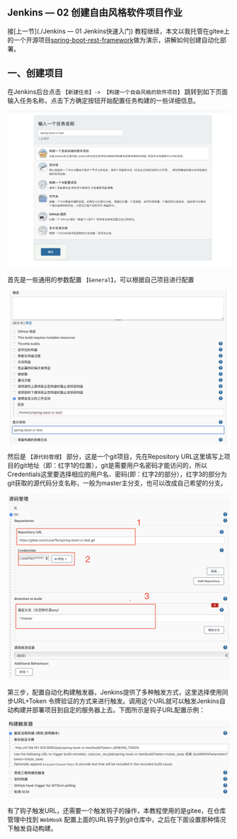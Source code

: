 ## Jenkins — 02 创建自由风格软件项目作业



接[上一节](./Jenkins — 01 Jenkins快速入门) 教程继续，本文以我托管在gitee上的一个开源项目[spring-boot-rest-framework](https://bitbucket.org/yangjunming/spring-boot-rest-framework)做为演示，讲解如何创建自动化部署。





## 一、创建项目

在Jenkins后台点击 `【新建任务】-> 【构建一个自由风格的软件项目】` 跳转到如下页面输入任务名称，点击下方确定按钮开始配置任务构建的一些详细信息。

![](img/%E6%88%AA%E5%B1%8F2021-08-25%20%E4%B8%8B%E5%8D%882.28.41.png)

首先是一些通用的参数配置 `【General】`，可以根据自己项目进行配置

![](img/%E6%88%AA%E5%B1%8F2021-08-25%20%E4%B8%8B%E5%8D%882.47.36.png)



然后是 `【源代码管理】` 部分，这是一个git项目，先在Repository URL这里填写上项目的git地址（即：红字1的位置），git是需要用户名密码才能访问的，所以Credentials这里要选择相应的用户名、密码(即：红字2的部分），红字3的部分为git获取的源代码分支名称，一般为master主分支，也可以改成自己希望的分支。

![](img/%E6%88%AA%E5%B1%8F2021-08-25%20%E4%B8%8B%E5%8D%883.16.15.png)



第三步，配置自动化构建触发器，Jenkins提供了多种触发方式，这里选择使用同步URL+Token 令牌验证的方式来进行触发。调用这个URL就可以触发Jenkins自动构建并部署项目到自定的服务器上去。下图所示是钩子URL配置示例：

![截屏2021-08-25 下午3.11.11](img/%E6%88%AA%E5%B1%8F2021-08-25%20%E4%B8%8B%E5%8D%883.11.11.png)

有了钩子触发URL，还需要一个触发钩子的操作，本教程使用的是gitee，在仓库管理中找到 `WebHook` 配置上面的URL钩子到git仓库中，之后在下面设置那种情况下触发自动构建。

